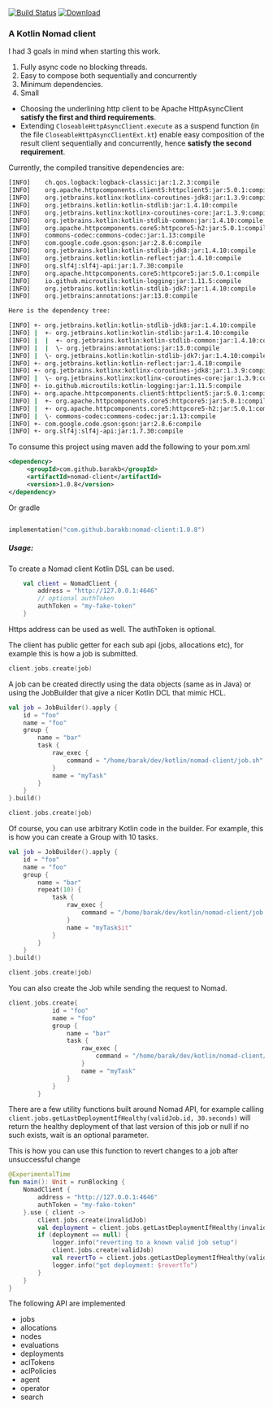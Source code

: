 [![Build Status](https://travis-ci.org/barakb/nomad-client.svg?branch=master)](https://travis-ci.org/barakb/nomad-client)
[![Download](https://api.bintray.com/packages/barakb/maven/nomad-client/images/download.svg) ](https://bintray.com/barakb/maven/nomad-client/_latestVersion)
### A Kotlin Nomad client

I had 3 goals in mind when starting this work.

1. Fully async code no blocking threads.
2. Easy to compose both sequentially and concurrently
3. Minimum dependencies.
4. Small

- Choosing the underlining http client to be Apache HttpAsyncClient **satisfy the first and third requirements**.
- Extending `CloseableHttpAsyncClient.execute` as a suspend function (in the file `CloseableHttpAsyncClientExt.kt`)
  enable easy composition of the result client sequentially and concurrently, hence **satisfy the second requirement**. 

     
Currently, the compiled transitive dependencies are:

````bash
[INFO]    ch.qos.logback:logback-classic:jar:1.2.3:compile
[INFO]    org.apache.httpcomponents.client5:httpclient5:jar:5.0.1:compile
[INFO]    org.jetbrains.kotlinx:kotlinx-coroutines-jdk8:jar:1.3.9:compile
[INFO]    org.jetbrains.kotlin:kotlin-stdlib:jar:1.4.10:compile
[INFO]    org.jetbrains.kotlinx:kotlinx-coroutines-core:jar:1.3.9:compile
[INFO]    org.jetbrains.kotlin:kotlin-stdlib-common:jar:1.4.10:compile
[INFO]    org.apache.httpcomponents.core5:httpcore5-h2:jar:5.0.1:compile
[INFO]    commons-codec:commons-codec:jar:1.13:compile
[INFO]    com.google.code.gson:gson:jar:2.8.6:compile
[INFO]    org.jetbrains.kotlin:kotlin-stdlib-jdk8:jar:1.4.10:compile
[INFO]    org.jetbrains.kotlin:kotlin-reflect:jar:1.4.10:compile
[INFO]    org.slf4j:slf4j-api:jar:1.7.30:compile
[INFO]    org.apache.httpcomponents.core5:httpcore5:jar:5.0.1:compile
[INFO]    io.github.microutils:kotlin-logging:jar:1.11.5:compile
[INFO]    org.jetbrains.kotlin:kotlin-stdlib-jdk7:jar:1.4.10:compile
[INFO]    org.jetbrains:annotations:jar:13.0:compile

Here is the dependency tree:

[INFO] +- org.jetbrains.kotlin:kotlin-stdlib-jdk8:jar:1.4.10:compile
[INFO] |  +- org.jetbrains.kotlin:kotlin-stdlib:jar:1.4.10:compile
[INFO] |  |  +- org.jetbrains.kotlin:kotlin-stdlib-common:jar:1.4.10:compile
[INFO] |  |  \- org.jetbrains:annotations:jar:13.0:compile
[INFO] |  \- org.jetbrains.kotlin:kotlin-stdlib-jdk7:jar:1.4.10:compile
[INFO] +- org.jetbrains.kotlin:kotlin-reflect:jar:1.4.10:compile
[INFO] +- org.jetbrains.kotlinx:kotlinx-coroutines-jdk8:jar:1.3.9:compile
[INFO] |  \- org.jetbrains.kotlinx:kotlinx-coroutines-core:jar:1.3.9:compile
[INFO] +- io.github.microutils:kotlin-logging:jar:1.11.5:compile
[INFO] +- org.apache.httpcomponents.client5:httpclient5:jar:5.0.1:compile
[INFO] |  +- org.apache.httpcomponents.core5:httpcore5:jar:5.0.1:compile
[INFO] |  +- org.apache.httpcomponents.core5:httpcore5-h2:jar:5.0.1:compile
[INFO] |  \- commons-codec:commons-codec:jar:1.13:compile
[INFO] +- com.google.code.gson:gson:jar:2.8.6:compile
[INFO] +- org.slf4j:slf4j-api:jar:1.7.30:compile
````

To consume this project using maven add the following to your pom.xml


````Xml
<dependency>
     <groupId>com.github.barakb</groupId>
     <artifactId>nomad-client</artifactId>
     <version>1.0.8</version>
</dependency>
````

Or gradle

````kotlin

implementation("com.github.barakb:nomad-client:1.0.8")
````


##### Usage:
To create a Nomad client Kotlin DSL can be used.
```Kotlin
    val client = NomadClient {
        address = "http://127.0.0.1:4646"
        // optional authToken
        authToken = "my-fake-token" 
    }
```   
Https address can be used as well.
The authToken is optional.

The client has public getter for each sub api (jobs, allocations etc), for example this is how a job is submitted.

```Kotlin
client.jobs.create(job)
```   
 
A job can be created directly using the data objects (same as in Java) 
or using the JobBuilder that give a nicer Kotlin DCL that mimic HCL. 

````Kotlin
val job = JobBuilder().apply {
    id = "foo"
    name = "foo"
    group {
        name = "bar"
        task {
            raw_exec {
                command = "/home/barak/dev/kotlin/nomad-client/job.sh"
            }
            name = "myTask"
        }
    }
}.build()

client.jobs.create(job)

````

Of course, you can use arbitrary Kotlin code in the builder. 
For example, this is how you can create a Group with 10 tasks.

````Kotlin
val job = JobBuilder().apply {
    id = "foo"
    name = "foo"
    group {
        name = "bar"
        repeat(10) {
            task {
                raw_exec {
                    command = "/home/barak/dev/kotlin/nomad-client/job.sh"
                }
                name = "myTask$it"
            }
        }
    }
}.build()

client.jobs.create(job)

````

You can also create the Job while sending the request to Nomad.

```Kotlin
client.jobs.create{
            id = "foo"
            name = "foo"
            group {
                name = "bar"
                task {
                    raw_exec {
                        command = "/home/barak/dev/kotlin/nomad-client/job.sh"
                    }
                    name = "myTask"
                }
            }
        }
```
There are a few utility functions built around Nomad API, for example calling `client.jobs.getLastDeploymentIfHealthy(validJob.id, 30.seconds)`
will return the healthy deployment of that last version of this job or null if no such exists, wait is an optional parameter.

This is how you can use this function to revert changes to a job after unsuccessful change

````Kotlin
@ExperimentalTime
fun main(): Unit = runBlocking {
    NomadClient {
        address = "http://127.0.0.1:4646"
        authToken = "my-fake-token"
    }.use { client ->
        client.jobs.create(invalidJob)
        val deployment = client.jobs.getLastDeploymentIfHealthy(invalidJob.id, 30.seconds)
        if (deployment == null) {
            logger.info("reverting to a known valid job setup")
            client.jobs.create(validJob)
            val revertTo = client.jobs.getLastDeploymentIfHealthy(validJob.id, 30.seconds)
            logger.info("got deployment: $revertTo")
        }
    }
}
````

The following API are implemented
- jobs
- allocations
- nodes
- evaluations
- deployments
- aclTokens
- aclPolicies
- agent
- operator
- search

